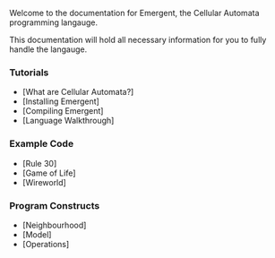 Welcome to the documentation for Emergent, the Cellular Automata programming langauge.

This documentation will hold all necessary information for you to fully handle the langauge.

### Tutorials
- [What are Cellular Automata?]
- [Installing Emergent]
- [Compiling Emergent]
- [Language Walkthrough]

### Example Code
- [Rule 30]
- [Game of Life]
- [Wireworld]

### Program Constructs
- [Neighbourhood]
- [Model]
- [Operations]

